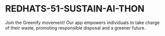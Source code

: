 # REDHATS-51-SUSTAIN-AI-THON
Join the Greenify movement! Our app empowers individuals to take charge of their waste, promoting responsible disposal and a greener future.
